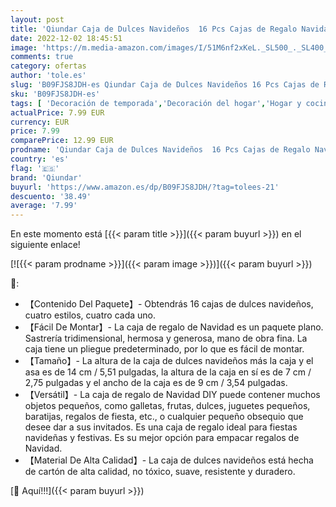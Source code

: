 ```yaml
---
layout: post
title: 'Qiundar Caja de Dulces Navideños  16 Pcs Cajas de Regalo Navidad Caja de Regalo de Fiesta para Dulces Chocolates Galletas'
date: 2022-12-02 18:45:51
image: 'https://m.media-amazon.com/images/I/51M6nf2xKeL._SL500_._SL400_.jpg'
comments: true
category: ofertas
author: 'tole.es'
slug: 'B09FJS8JDH-es Qiundar Caja de Dulces Navideños 16 Pcs Cajas de Regalo...'
sku: 'B09FJS8JDH-es'
tags: [ 'Decoración de temporada','Decoración del hogar','Hogar y cocina','navidad','qiundar','🇪🇸', ]
actualPrice: 7.99 EUR
currency: EUR
price: 7.99
comparePrice: 12.99 EUR
prodname: 'Qiundar Caja de Dulces Navideños  16 Pcs Cajas de Regalo Navidad Caja de Regalo de Fiesta para Dulces Chocolates Galletas'
country: 'es'
flag: '🇪🇸'
brand: 'Qiundar'
buyurl: 'https://www.amazon.es/dp/B09FJS8JDH/?tag=tolees-21'
descuento: '38.49'
average: '7.99'
---
```


En este momento está [{{< param title >}}]({{< param buyurl >}}) en el siguiente enlace!

[![{{< param prodname >}}]({{< param image >}})]({{< param buyurl >}})

🔎:

- 【Contenido Del Paquete】- Obtendrás 16 cajas de dulces navideños, cuatro estilos, cuatro cada uno.
- 【Fácil De Montar】- La caja de regalo de Navidad es un paquete plano. Sastrería tridimensional, hermosa y generosa, mano de obra fina. La caja tiene un pliegue predeterminado, por lo que es fácil de montar.
- 【Tamaño】- La altura de la caja de dulces navideños más la caja y el asa es de 14 cm / 5,51 pulgadas, la altura de la caja en sí es de 7 cm / 2,75 pulgadas y el ancho de la caja es de 9 cm / 3,54 pulgadas.
- 【Versátil】- La caja de regalo de Navidad DIY puede contener muchos objetos pequeños, como galletas, frutas, dulces, juguetes pequeños, baratijas, regalos de fiesta, etc., o cualquier pequeño obsequio que desee dar a sus invitados. Es una caja de regalo ideal para fiestas navideñas y festivas. Es su mejor opción para empacar regalos de Navidad.
- 【Material De Alta Calidad】- La caja de dulces navideños está hecha de cartón de alta calidad, no tóxico, suave, resistente y duradero.

[🛒 Aquí!!!]({{< param buyurl >}})
